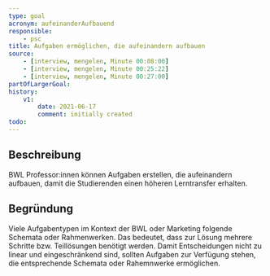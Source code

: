 ```yaml
---
type: goal
acronym: aufeinanderAufbauend
responsible: 
    - psc
title: Aufgaben ermöglichen, die aufeinandern aufbauen
source:
    - [interview, mengelen, Minute 00:08:00]
    - [interview, mengelen, Minute 00:25:22]
    - [interview, mengelen, Minute 00:27:00]
partOfLargerGoal: 
history:
    v1:
        date: 2021-06-17
        comment: initially created
todo: 
---
```


## Beschreibung

BWL Professor:innen können Aufgaben erstellen, die aufeinandern aufbauen, damit die Studierenden einen höheren Lerntransfer erhalten.

## Begründung

Viele Aufgabentypen im Kontext der BWL oder Marketing folgende Schemata oder Rahmenwerken. Das bedeutet, dass zur Lösung mehrere Schritte bzw. Teillösungen benötigt werden. Damit Entscheidungen nicht zu linear und eingeschränkend sind, sollten Aufgaben zur Verfügung stehen, die entsprechende Schemata oder Rahemnwerke ermöglichen.